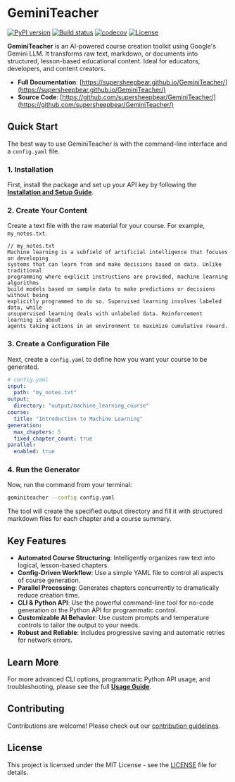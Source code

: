 # GeminiTeacher

[![PyPI version](https://badge.fury.io/py/geminiteacher.svg)](https://badge.fury.io/py/geminiteacher)
[![Build status](https://img.shields.io/github/actions/workflow/status/supersheepbear/GeminiTeacher/main.yml?branch=main)](https://github.com/supersheepbear/GeminiTeacher/actions/workflows/main.yml?query=branch%3Amain)
[![codecov](https://codecov.io/gh/supersheepbear/GeminiTeacher/branch/main/graph/badge.svg)](https://codecov.io/gh/supersheepbear/GeminiTeacher)
[![License](https://img.shields.io/github/license/supersheepbear/GeminiTeacher)](https://img.shields.io/github/license/supersheepbear/GeminiTeacher)

**GeminiTeacher** is an AI-powered course creation toolkit using Google's Gemini LLM. It transforms raw text, markdown, or documents into structured, lesson-based educational content. Ideal for educators, developers, and content creators.

- **Full Documentation**: [https://supersheepbear.github.io/GeminiTeacher/](https://supersheepbear.github.io/GeminiTeacher/)
- **Source Code**: [https://github.com/supersheepbear/GeminiTeacher/](https://github.com/supersheepbear/GeminiTeacher/)

## Quick Start

The best way to use GeminiTeacher is with the command-line interface and a `config.yaml` file.

### 1. Installation

First, install the package and set up your API key by following the [**Installation and Setup Guide**](./docs/installation.md).

### 2. Create Your Content

Create a text file with the raw material for your course. For example, `my_notes.txt`.

```text
// my_notes.txt
Machine learning is a subfield of artificial intelligence that focuses on developing 
systems that can learn from and make decisions based on data. Unlike traditional 
programming where explicit instructions are provided, machine learning algorithms 
build models based on sample data to make predictions or decisions without being 
explicitly programmed to do so. Supervised learning involves labeled data, while
unsupervised learning deals with unlabeled data. Reinforcement learning is about
agents taking actions in an environment to maximize cumulative reward.
```

### 3. Create a Configuration File

Next, create a `config.yaml` to define how you want your course to be generated.

```yaml
# config.yaml
input:
  path: "my_notes.txt"
output:
  directory: "output/machine_learning_course"
course:
  title: "Introduction to Machine Learning"
generation:
  max_chapters: 5
  fixed_chapter_count: true
parallel:
  enabled: true
```

### 4. Run the Generator

Now, run the command from your terminal:

```bash
geminiteacher --config config.yaml
```

The tool will create the specified output directory and fill it with structured markdown files for each chapter and a course summary.

## Key Features

- **Automated Course Structuring**: Intelligently organizes raw text into logical, lesson-based chapters.
- **Config-Driven Workflow**: Use a simple YAML file to control all aspects of course generation.
- **Parallel Processing**: Generates chapters concurrently to dramatically reduce creation time.
- **CLI & Python API**: Use the powerful command-line tool for no-code generation or the Python API for programmatic control.
- **Customizable AI Behavior**: Use custom prompts and temperature controls to tailor the output to your needs.
- **Robust and Reliable**: Includes progressive saving and automatic retries for network errors.

## Learn More

For more advanced CLI options, programmatic Python API usage, and troubleshooting, please see the full [**Usage Guide**](./docs/usage.md).

## Contributing

Contributions are welcome! Please check out our [contribution guidelines](CONTRIBUTING.md).

## License

This project is licensed under the MIT License - see the [LICENSE](LICENSE) file for details.
